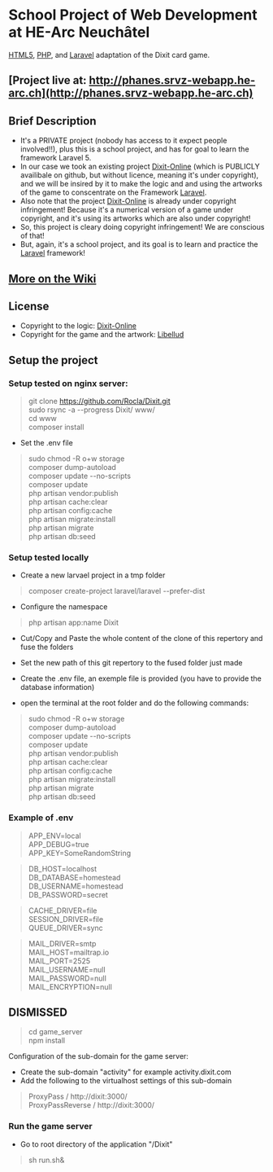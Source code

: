 # School Project of Web Development at HE-Arc Neuchâtel

[HTML5](http://www.w3.org/TR/html5/), [PHP](http://www.php.net), and [Laravel](http://laravel.com) adaptation of the Dixit card game.

## [Project live at: http://phanes.srvz-webapp.he-arc.ch](http://phanes.srvz-webapp.he-arc.ch)


## Brief Description

- It's a PRIVATE project (nobody has access to it expect people involved!!), plus this is a school project, and has for goal to learn the framework Laravel 5.
- In our case we took an existing project [Dixit-Online](https://github.com/PCreations/Dixit-Online) (which is PUBLICLY availibale on github, but without licence, meaning it's under copyright), and we will be insired by it to make the logic and and using the artworks of the game to conscentrate on the Framework [Laravel](http://laravel.com).
- Also note that the project [Dixit-Online](https://github.com/PCreations/Dixit-Online) is already under copyright infringement! Because it's a numerical version of a game under copyright, and it's using its artworks which are also under copyright!
- So, this project is cleary doing copyright infringement! We are conscious of that!
 - But, again, it's a school project, and its goal is to learn and practice the [Laravel](http://laravel.com) framework!

## [More on the Wiki](https://github.com/Rocla/Dixit/wiki)

## License

- Copyright to the logic: [Dixit-Online](https://github.com/PCreations/Dixit-Online)
- Copyright for the game and the artwork: [Libellud](http://en.libellud.com/games/dixit)


## Setup the project

### Setup tested on nginx server:
 > git clone https://github.com/Rocla/Dixit.git<br>
 > sudo rsync -a --progress Dixit/ www/<br>
 > cd www<br>
 > composer install

 - Set the .env file

> sudo chmod -R o+w storage<br>
> composer dump-autoload<br>
> composer update --no-scripts<br> 
> composer update<br> 
> php artisan vendor:publish<br>
> php artisan cache:clear<br>
> php artisan config:cache<br>
> php artisan migrate:install<br>
> php artisan migrate<br>
> php artisan db:seed<br>

### Setup tested locally
- Create a new larvael project in a tmp folder
 > composer create-project laravel/laravel --prefer-dist

- Configure the namespace
 > php artisan app:name Dixit

- Cut/Copy and Paste the whole content of the clone of this repertory and fuse the folders

- Set the new path of this git repertory to the fused folder just made

- Create the .env file, an exemple file is provided (you have to provide the database information)

- open the terminal at the root folder and do the following commands:

 > sudo chmod -R o+w storage<br>
 > composer dump-autoload<br>
 > composer update --no-scripts<br> 
 > composer update<br> 
 > php artisan vendor:publish<br>
 > php artisan cache:clear<br>
 > php artisan config:cache<br>
 > php artisan migrate:install<br>
 > php artisan migrate<br>
 > php artisan db:seed<br>


### Example of .env

> APP_ENV=local<br>
> APP_DEBUG=true<br>
> APP_KEY=SomeRandomString<br>

> DB_HOST=localhost<br>
> DB_DATABASE=homestead<br>
> DB_USERNAME=homestead<br>
> DB_PASSWORD=secret<br>

> CACHE_DRIVER=file<br>
> SESSION_DRIVER=file<br>
> QUEUE_DRIVER=sync<br>

> MAIL_DRIVER=smtp<br>
> MAIL_HOST=mailtrap.io<br>
> MAIL_PORT=2525<br>
> MAIL_USERNAME=null<br>
> MAIL_PASSWORD=null<br>
> MAIL_ENCRYPTION=null<br>


## DISMISSED 

 > cd game_server<br>
 > npm install

Configuration of the sub-domain for the game server:
- Create the sub-domain "activity" for example activity.dixit.com
- Add the following to the virtualhost settings of this sub-domain

 > ProxyPass / http://dixit:3000/<br>
 > ProxyPassReverse / http://dixit:3000/

### Run the game server
- Go to root directory of the application "/Dixit"
> sh run.sh&<br>

